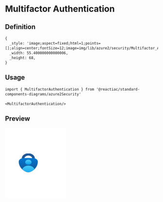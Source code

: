 # Multifactor Authentication

## Definition

```
{
  _style: 'image;aspect=fixed;html=1;points=[];align=center;fontSize=12;image=img/lib/azure2/security/Multifactor_Authentication.svg;strokeColor=none;',
  _width: 55.400000000000006,
  _height: 68,
}
```

## Usage

```
import { MultifactorAuthentication } from '@reactiac/standard-components-diagrams/azure2Security'

<MultifactorAuthentication/>
```

## Preview

<img src="./multifactor-authentication.png" width="200"/>
